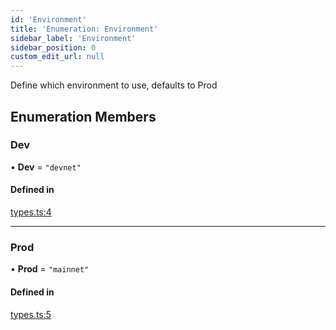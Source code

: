 ```yaml
---
id: 'Environment'
title: 'Enumeration: Environment'
sidebar_label: 'Environment'
sidebar_position: 0
custom_edit_url: null
---
```


Define which environment to use, defaults to Prod

## Enumeration Members

### Dev

• **Dev** = `"devnet"`

#### Defined in

[types.ts:4](https://github.com/Project-Krypto/ReactPayVault/blob/4db402f/src/lib/types.ts#L4)

---

### Prod

• **Prod** = `"mainnet"`

#### Defined in

[types.ts:5](https://github.com/Project-Krypto/ReactPayVault/blob/4db402f/src/lib/types.ts#L5)
